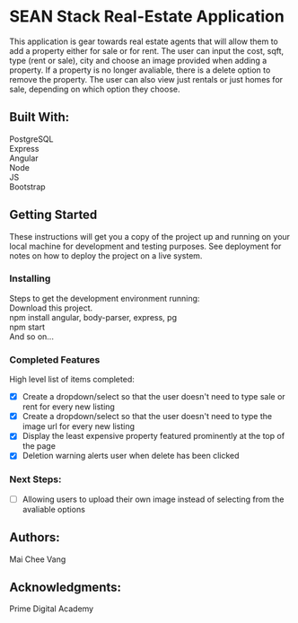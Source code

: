 # SEAN Stack Real-Estate Application<br>
This application is gear towards real estate agents that will allow them to add a property either for sale or for rent. The user can input the cost, sqft, type (rent or sale), city and choose an image provided when adding a property. If a property is no longer avaliable, there is a delete option to remove the property. The user can also view just rentals or just homes for sale, depending on which option they choose.<br>

## Built With: <br>
PostgreSQL <br>
Express <br>
Angular <br>
Node <br>
JS <br>
Bootstrap <br>

## Getting Started <br>
These instructions will get you a copy of the project up and running on your local machine for development and testing purposes. See deployment for notes on how to deploy the project on a live system. <br>

### Installing <br>
Steps to get the development environment running: <br>
Download this project. <br>
npm install angular, body-parser, express, pg<br>
npm start <br>
And so on... <br>

### Completed Features <br>
High level list of items completed: <br>
- [x] Create a dropdown/select so that the user doesn't need to type sale or rent for every new listing <br>
- [x] Create a dropdown/select so that the user doesn't need to type the image url for every new listing <br>
- [x] Display the least expensive property featured prominently at the top of the page <br>
- [x] Deletion warning alerts user when delete has been clicked <br>

### Next Steps: <br>
- [ ] Allowing users to upload their own image instead of selecting from the avaliable options<br>

## Authors: <br>
Mai Chee Vang <br>

## Acknowledgments: <br>
Prime Digital Academy
